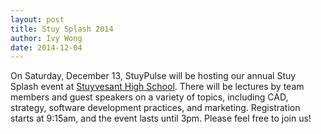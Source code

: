 ```yaml
---
layout: post
title: Stuy Splash 2014
author: Ivy Wong
date: 2014-12-04
---
```

On Saturday, December 13, StuyPulse will be hosting our annual Stuy Splash event at [Stuyvesant High School](http://stuypulse.com/contact/). There will be lectures by team members and guest speakers on a variety of topics, including CAD, strategy, software development practices, and marketing. Registration starts at 9:15am, and the event lasts until 3pm. Please feel free to join us! 
